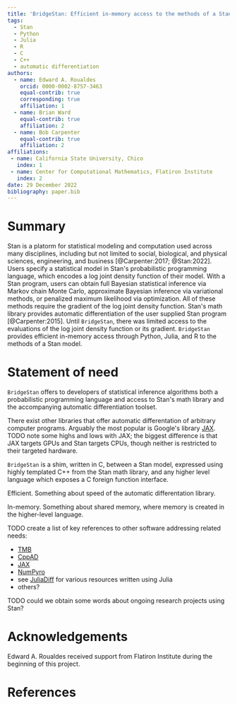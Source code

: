 ```yaml
---
title: 'BridgeStan: Efficient in-memory access to the methods of a Stan model'
tags:
  - Stan
  - Python
  - Julia
  - R
  - C
  - C++
  - automatic differentiation
authors:
  - name: Edward A. Roualdes
    orcid: 0000-0002-8757-3463
    equal-contrib: true
    corresponding: true
    affiliation: 1
  - name: Brian Ward
    equal-contrib: true
    affiliation: 2
  - name: Bob Carpenter
    equal-contrib: true
    affiliation: 2
affiliations:
 - name: California State University, Chico
   index: 1
 - name: Center for Computational Mathematics, Flatiron Institute
   index: 2
date: 29 December 2022
bibliography: paper.bib
---
```


# Summary

Stan is a platorm for statistical modeling and computation used across many
disciplines, including but not limited to social, biological, and physical
sciences, engineering, and business [@Carpenter:2017; @Stan:2022].  Users
specify a statistical model in Stan's probabilistic programming language, which
encodes a log joint density function of their model.  With a Stan program, users
can obtain full Bayesian statistical inference via Markov chain Monte Carlo,
approximate Bayesian inference via variational methods, or penalized maximum
likelihood via optimization.  All of these methods require the gradient of the
log joint density function.  Stan's math library provides automatic
differentiation of the user supplied Stan program [@Carpenter:2015].  Until
`BridgeStan`, there was limited access to the evaluations of the log joint
density function or its gradient.  `BridgeStan` provides efficient in-memory
access through Python, Julia, and R to the methods of a Stan model.

# Statement of need

`BridgeStan` offers to developers of statistical inference algorithms both a
probabilistic programming language and access to Stan's math library and the
accompanying automatic differentiation toolset.

There exist other libraries that offer automatic differentation of arbitrary
computer programs.  Arguably the most popular is Google's library
[JAX](https://github.com/google/jax).  TODO note some highs and lows with JAX;
the biggest difference is that JAX targets GPUs and Stan targets CPUs, though
neither is restricted to their targeted hardware.

`BridgeStan` is a shim, written in C, between a Stan model, expressed using highly
templated C++ from the Stan math library, and any higher level language which
exposes a C foreign function interface.

Efficient. Something about speed of the automatic differentation library.

In-memory. Something about shared memory, where memory is created in the
higher-level language.


TODO create a list of key references to other software addressing related
needs:

* [TMB](https://cran.r-project.org/web/packages/TMB/index.html)
* [CppAD](https://coin-or.github.io/CppAD/html/CppAD.html)
* [JAX](https://github.com/google/jax)
* [NumPyro](https://num.pyro.ai/en/stable/)
* see [JuliaDiff](https://juliadiff.org/) for various resources written using Julia
* others?

TODO could we obtain some words about ongoing research projects using Stan?

# Acknowledgements

Edward A. Roualdes received support from Flatiron Institute during the beginning
of this project.

# References
